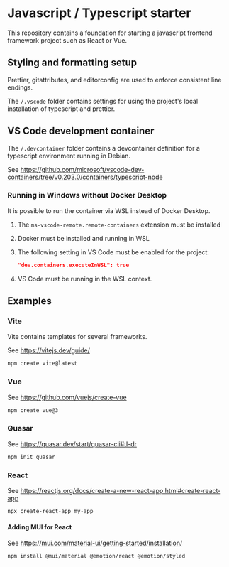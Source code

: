 # Javascript / Typescript starter

This repository contains a foundation for starting a javascript frontend framework project such as React or Vue.

## Styling and formatting setup

Prettier, gitattributes, and editorconfig are used to enforce consistent line endings.

The `/.vscode` folder contains settings for using the project's local installation of typescript and prettier.

## VS Code development container

The `/.devcontainer` folder contains a devcontainer definition for a typescript environment running in Debian.

See <https://github.com/microsoft/vscode-dev-containers/tree/v0.203.0/containers/typescript-node>

### Running in Windows without Docker Desktop

It is possible to run the container via WSL instead of Docker Desktop.

1. The `ms-vscode-remote.remote-containers` extension must be installed
2. Docker must be installed and running in WSL
3. The following setting in VS Code must be enabled for the project:

   ```json
   "dev.containers.executeInWSL": true
   ```

4. VS Code must be running in the WSL context.

## Examples

### Vite

Vite contains templates for several frameworks.

See <https://vitejs.dev/guide/>

```bash
npm create vite@latest
```

### Vue

See <https://github.com/vuejs/create-vue>

```bash
npm create vue@3
```

### Quasar

See <https://quasar.dev/start/quasar-cli#tl-dr>

```bash
npm init quasar
```

### React

See <https://reactjs.org/docs/create-a-new-react-app.html#create-react-app>

```bash
npx create-react-app my-app
```

#### Adding MUI for React

See <https://mui.com/material-ui/getting-started/installation/>

```bash
npm install @mui/material @emotion/react @emotion/styled
```
